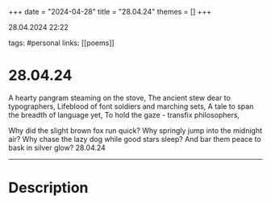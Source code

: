+++
date = "2024-04-28"
title = "28.04.24"
themes = []
+++

28.04.2024 22:22

tags: #personal
links: [[poems]]

# 28.04.24

A hearty pangram steaming on the stove,
The ancient stew dear to typographers,
Lifeblood of font soldiers and marching sets,
A tale to span the breadth of language yet,
To hold the gaze - transfix philosophers,

Why did the slight brown fox run quick?
Why springly jump into the midnight air?
Why chase the lazy dog while good stars sleep?
And bar them peace to bask in silver glow?
28.04.24

---

# Description

